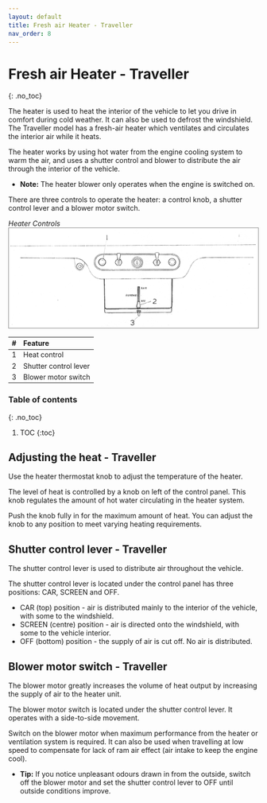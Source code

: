 ```yaml
---
layout: default
title: Fresh air Heater - Traveller
nav_order: 8
---
```


# Fresh air Heater - Traveller
{: .no_toc}

The heater is used to heat the interior of the vehicle to let you drive in comfort during cold weather. It can also be used to defrost the windshield. The Traveller model has a fresh-air heater which ventilates and circulates the interior air while it heats.

The heater works by using hot water from the engine cooling system to warm the air, and uses a shutter control and blower to distribute the air through the interior of the vehicle.

- **Note:** The heater blower only operates when the engine is switched on.

There are three controls to operate the heater: a control knob, a shutter control lever and a blower motor switch.

*Heater Controls*
![Heater Controls Traveller](/assets/images/HeaterControlsTraveller.png)

| # | Feature |
|:--|:--------|
| 1 | Heat control |
| 2 | Shutter control lever |
| 3 | Blower motor switch |

### Table of contents
{: .no_toc}

1. TOC
{:toc}

## Adjusting the heat - Traveller

Use the heater thermostat knob to adjust the temperature of the heater.

The level of heat is controlled by a knob on left of the control panel. This knob regulates the amount of hot water circulating in the heater system.

Push the knob fully in for the maximum amount of heat. You can adjust the knob to any position to meet varying heating requirements.

## Shutter control lever - Traveller

The shutter control lever is used to distribute air throughout the vehicle.

The shutter control lever is located under the control panel has three positions: CAR, SCREEN and OFF.

- CAR (top) position - air is distributed mainly to the interior of the vehicle, with some to the windshield.
- SCREEN (centre) position - air is directed onto the windshield, with some to the vehicle interior.
- OFF (bottom) position - the supply of air is cut off. No air is distributed.

## Blower motor switch - Traveller

The blower motor greatly increases the volume of heat output by increasing the supply of air to the heater unit.

The blower motor switch is located under the shutter control lever. It operates with a side-to-side movement.

Switch on the blower motor when maximum performance from the heater or ventilation system is required. It can also be used when travelling at low speed to compensate for lack of ram air effect (air intake to keep the engine cool).

- **Tip:** If you notice unpleasant odours drawn in from the outside, switch off the blower motor and set the shutter control lever to OFF until outside conditions improve.